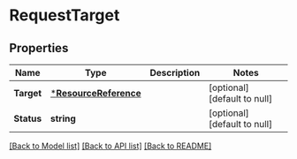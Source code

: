 # RequestTarget

## Properties
Name | Type | Description | Notes
------------ | ------------- | ------------- | -------------
**Target** | [***ResourceReference**](ResourceReference.md) |  | [optional] [default to null]
**Status** | **string** |  | [optional] [default to null]

[[Back to Model list]](../README.md#documentation-for-models) [[Back to API list]](../README.md#documentation-for-api-endpoints) [[Back to README]](../README.md)


